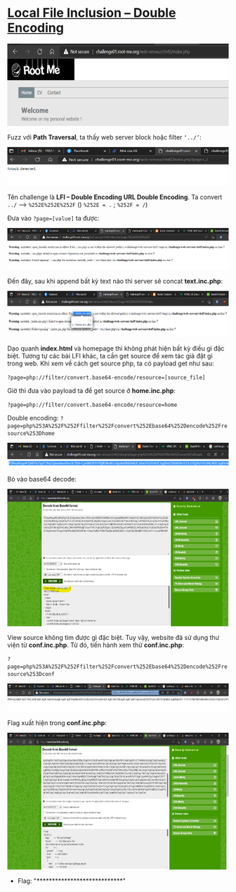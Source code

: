 # [Local File Inclusion – Double Encoding](https://www.root-me.org/en/Challenges/Web-Server/Local-File-Inclusion-Double-encoding)

<img src="./media/image1.png" style="width:6.5in;height:1.94792in" alt="Graphical user interface, text, application Description automatically generated" />

Fuzz với **Path Traversal**, ta thấy web server block hoặc filter `‘../’`:

<img src="./media/image2.png" style="width:6.5in;height:0.91667in" alt="Graphical user interface, text, application Description automatically generated" />

Tên challenge là **LFI – Double Encoding URL Double Encoding**. Ta convert `../` --> `%252E%252E%252F` () `%252E = .` ; `%252F = /`)

Đưa vào `?page=[value]` ta được:

<img src="./media/image3.png" style="width:6.5in;height:0.99306in" alt="Graphical user interface, text Description automatically generated" />

Đến đây, sau khi append bất kỳ text nào thì server sẽ concat **text.inc.php**:

<img src="./media/image4.png" style="width:6.5in;height:1.08958in" alt="Graphical user interface, text, application Description automatically generated" />

Dạo quanh **index.html** và homepage thì không phát hiện bất kỳ điều gì đặc biệt. Tương tự các bài LFI khác, ta cần get source để xem tác giả đặt gì trong web. Khi xem về cách get source php, ta có payload get như sau:

`?page=php://filter/convert.base64-encode/resource=[source_file]`

Giờ thì đưa vào payload ta để get source ở **home.inc.php**:

`?page=php://filter/convert.base64-encode/resource=home`

Double encoding: `?page=php%253A%252F%252Ffilter%252Fconvert%252Ebase64%252Dencode%252Fresource%253Dhome`

<img src="./media/image5.png" style="width:6.5in;height:0.59653in" />

Bỏ vào base64 decode:

<img src="./media/image6.png" style="width:6.5in;height:3.25347in" alt="Graphical user interface, text, application Description automatically generated" />

View source không tìm được gì đặc biệt. Tuy vậy, website đã sử dụng thư viện từ **conf.inc.php**. Từ đó, tiến hành xem thử **conf.inc.php**:

`?page=php%253A%252F%252Ffilter%252Fconvert%252Ebase64%252Dencode%252Fresource%253Dconf`

<img src="./media/image7.png" style="width:6.5in;height:0.66597in" />

Flag xuất hiện trong **conf.inc.php**:

<img src="./media/image8.png" style="width:6.5in;height:3.23472in" alt="Graphical user interface, text Description automatically generated" />

- Flag: "****************************"
